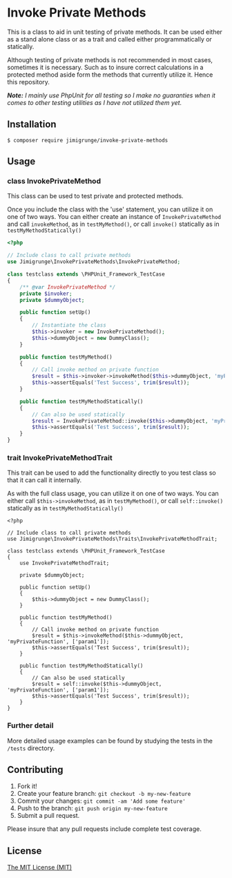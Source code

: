 # Invoke Private Methods

This is a class to aid in unit testing of private methods.
It can be used either as a stand alone class or as a trait and called either programmatically or statically.

Although testing of private methods is not recommended in most cases, sometimes it is necessary.
Such as to insure correct calculations in a protected method aside form the methods that currently utilize it.
Hence this repository.

_**Note:**
I mainly use PhpUnit for all testing so I make no guaranties when it comes to other testing utilities as I have not utilized them yet._

## Installation

```
$ composer require jimigrunge/invoke-private-methods
```

## Usage

### class InvokePrivateMethod

This class can be used to test private and protected methods.

Once you include the class with the 'use' statement, you can utilize it on one of two ways.
You can either create an instance of `InvokePrivateMethod` and call `invokeMethod`, as in `testMyMethod()`,
or call `invoke()` statically as in `testMyMethodStatically()`

```php
<?php

// Include class to call private methods
use Jimigrunge\InvokePrivateMethods\InvokePrivateMethod;

class testclass extends \PHPUnit_Framework_TestCase
{
    /** @var InvokePrivateMethod */
    private $invoker;
    private $dummyObject;

    public function setUp()
    {
        // Instantiate the class
        $this->invoker = new InvokePrivateMethod();
        $this->dummyObject = new DummyClass();
    }

    public function testMyMethod()
    {
        // Call invoke method on private function
        $result = $this->invoker->invokeMethod($this->dummyObject, 'myPrivateFunction', ['param1']);
        $this->assertEquals('Test Success', trim($result));
    }

    public function testMyMethodStatically()
    {
        // Can also be used statically
        $result = InvokePrivateMethod::invoke($this->dummyObject, 'myPrivateFunction', ['param1');
        $this->assertEquals('Test Success', trim($result));
    }
}
```

### trait InvokePrivateMethodTrait

This trait can be used to add the functionality directly to you test class so that it can call it internally.

As with the full class usage, you can utilize it on one of two ways.
You can either call `$this->invokeMethod`, as in `testMyMethod()`,
or call `self::invoke()` statically as in `testMyMethodStatically()`


```
<?php

// Include class to call private methods
use Jimigrunge\InvokePrivateMethods\Traits\InvokePrivateMethodTrait;

class testclass extends \PHPUnit_Framework_TestCase
{
    use InvokePrivateMethodTrait;

    private $dummyObject;

    public function setUp()
    {
        $this->dummyObject = new DummyClass();
    }

    public function testMyMethod()
    {
        // Call invoke method on private function
        $result = $this->invokeMethod($this->dummyObject, 'myPrivateFunction', ['param1']);
        $this->assertEquals('Test Success', trim($result));
    }

    public function testMyMethodStatically()
    {
        // Can also be used statically
        $result = self::invoke($this->dummyObject, 'myPrivateFunction', ['param1']);
        $this->assertEquals('Test Success', trim($result));
    }
}
```

### Further detail

More detailed usage examples can be found by studying the tests in the `/tests` directory.

## Contributing

1. Fork it!
2. Create your feature branch: `git checkout -b my-new-feature`
3. Commit your changes: `git commit -am 'Add some feature'`
4. Push to the branch: `git push origin my-new-feature`
5. Submit a pull request.

Please insure that any pull requests include complete test coverage.

## License

[The MIT License (MIT)](/LICENSE.md)



